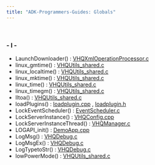 ```yaml
---
title: "ADK-Programmers-Guides: Globals"
---
```


 

### - l -

- LaunchDownloader() : <a href="_v_h_q_xml_operation_processor_8c.md#a23e9bd8c2782536136188c1699a521f0">VHQXmlOperationProcessor.c</a>
- linux_gmtime() : <a href="_v_h_q_utils__shared_8c.md#a21489232e0b390e526a5b688ce5ee7e4">VHQUtils_shared.c</a>
- linux_localtime() : <a href="_v_h_q_utils__shared_8c.md#abbbb7ef51e5d4020e5c23e1d94959266">VHQUtils_shared.c</a>
- linux_mktime() : <a href="_v_h_q_utils__shared_8c.md#a63077d6a8d7ed67c12cf6a4eb57eb192">VHQUtils_shared.c</a>
- linux_time() : <a href="_v_h_q_utils__shared_8c.md#a16fef971ef213425f86e87c272f974b9">VHQUtils_shared.c</a>
- linux_timegm() : <a href="_v_h_q_utils__shared_8c.md#a60dfc7e583ac79bff938ff580bc45e3e">VHQUtils_shared.c</a>
- lltoa() : <a href="_v_h_q_utils__shared_8c.md#adf0b0fe7c8e4d141beda921a6f923de3">VHQUtils_shared.c</a>
- loadPlugins() : <a href="loadplugin_8cpp.md#a6be6ae1436dfd4046cd1932d4ef660f4">loadplugin.cpp</a> , <a href="loadplugin_8h.md#a601aff18c62cdfb15e1a16f1c66dbbb8">loadplugin.h</a>
- LockEventScheduler() : <a href="_event_scheduler_8c.md#adfedf406d19d3898937515904e7d51b7">EventScheduler.c</a>
- LockServerInstance() : <a href="_v_h_q_config_8cpp.md#ad4238cc9d9a91158e1e6a91b58790445">VHQConfig.cpp</a>
- LockServerInstanceThread() : <a href="_v_h_q_manager_8c.md#aa7e67e6e76549f261c3bfe1da9dfd407">VHQManager.c</a>
- LOGAPI_init() : <a href="_demo_app_8cpp.md#aaa25cc39a228e8195593efd0372915b7">DemoApp.cpp</a>
- LogMsg() : <a href="_v_h_q_debug_8c.md#a7c07b5aab40fa1935e6f5923c8e2094c">VHQDebug.c</a>
- LogMsgEx() : <a href="_v_h_q_debug_8c.md#ad9e7ead2fe6a6f0006634059149e28ea">VHQDebug.c</a>
- LogTypetoStr() : <a href="_v_h_q_debug_8c.md#ae01d6472eba9485c77da72f62974b3c1">VHQDebug.c</a>
- lowPowerMode() : <a href="_v_h_q_utils__shared_8c.md#a9fbf2968a895235ac2f51e4a0f04e0b6">VHQUtils_shared.c</a>
